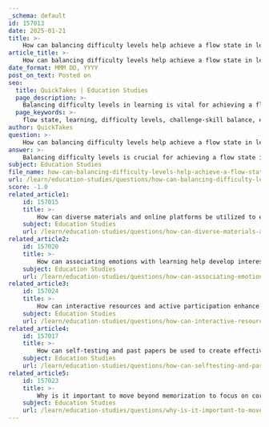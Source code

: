 ```yaml
---
_schema: default
id: 157013
date: 2025-01-21
title: >-
    How can balancing difficulty levels help achieve a flow state in learning?
article_title: >-
    How can balancing difficulty levels help achieve a flow state in learning?
date_format: MMM DD, YYYY
post_on_text: Posted on
seo:
  title: QuickTakes | Education Studies
  page_description: >-
    Balancing difficulty levels in learning is vital for achieving a flow state, as it influences engagement and immersion. It ensures tasks are neither too easy nor too hard, fosters focus and retention, and enhances motivation through appropriate challenges.
  page_keywords: >-
    flow state, learning, difficulty levels, challenge-skill balance, engagement, focus, retention, incremental difficulty, immediate feedback, emotional connection, motivation
author: QuickTakes
question: >-
    How can balancing difficulty levels help achieve a flow state in learning?
answer: >-
    Balancing difficulty levels is crucial for achieving a flow state in learning, as it directly influences a learner's engagement and immersion in the task at hand. The flow state is characterized by complete focus and enjoyment, which occurs when the challenge of a task aligns with the learner's skill level. Here’s how balancing difficulty levels contributes to this state:\n\n1. **Challenge-Skill Balance**: For a learner to enter a flow state, the task must present a challenge that is neither too easy nor too difficult. If the task is too easy, the learner may become bored and disengaged. Conversely, if it is too difficult, they may experience anxiety or frustration. Striking the right balance keeps learners engaged and motivated, allowing them to fully immerse themselves in the learning process.\n\n2. **Enhanced Focus and Retention**: When learners are appropriately challenged, they are more likely to concentrate on the task, leading to improved focus. This heightened concentration facilitates better retention of information, as learners are actively engaged in problem-solving and critical thinking. For example, a student solving a challenging math problem that is just within their capability can experience flow, enhancing their understanding and memory of the concepts involved.\n\n3. **Incremental Difficulty**: Gradually increasing the difficulty of tasks can help learners build their skills and confidence. This approach allows learners to experience small successes, which can motivate them to tackle more challenging tasks. As they progress, they can maintain a flow state by continuously adjusting the difficulty to match their growing skills.\n\n4. **Immediate Feedback**: Balancing difficulty levels often involves providing instant feedback, which is essential for maintaining flow. When learners receive immediate responses to their efforts, they can adjust their strategies and approaches in real-time, keeping them engaged and focused on the task.\n\n5. **Emotional Connection**: Achieving a flow state can also foster a positive emotional connection to the subject matter. When learners successfully navigate challenges that are well-matched to their skills, they experience a sense of accomplishment and enjoyment, reinforcing their motivation to continue learning.\n\nIn summary, balancing difficulty levels is essential for achieving a flow state in learning. It ensures that learners remain engaged, focused, and motivated, ultimately enhancing their learning experience and retention of information. By carefully designing tasks that challenge learners appropriately, educators can facilitate deeper engagement and a more fulfilling educational journey.
subject: Education Studies
file_name: how-can-balancing-difficulty-levels-help-achieve-a-flow-state-in-learning.md
url: /learn/education-studies/questions/how-can-balancing-difficulty-levels-help-achieve-a-flow-state-in-learning
score: -1.0
related_article1:
    id: 157015
    title: >-
        How can diverse materials and online platforms be utilized to enhance learning?
    subject: Education Studies
    url: /learn/education-studies/questions/how-can-diverse-materials-and-online-platforms-be-utilized-to-enhance-learning
related_article2:
    id: 157020
    title: >-
        How can associating emotions with learning help develop interest in a subject?
    subject: Education Studies
    url: /learn/education-studies/questions/how-can-associating-emotions-with-learning-help-develop-interest-in-a-subject
related_article3:
    id: 157024
    title: >-
        How can interactive resources and active participation enhance engagement with learning materials?
    subject: Education Studies
    url: /learn/education-studies/questions/how-can-interactive-resources-and-active-participation-enhance-engagement-with-learning-materials
related_article4:
    id: 157017
    title: >-
        How can self-testing and past papers be used to create effective feedback loops?
    subject: Education Studies
    url: /learn/education-studies/questions/how-can-selftesting-and-past-papers-be-used-to-create-effective-feedback-loops
related_article5:
    id: 157023
    title: >-
        Why is it important to move beyond memorization to focus on core concepts for deep learning?
    subject: Education Studies
    url: /learn/education-studies/questions/why-is-it-important-to-move-beyond-memorization-to-focus-on-core-concepts-for-deep-learning
---
```


&nbsp;